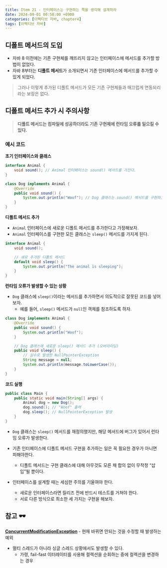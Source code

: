 ```yaml
---
title: Item 21 - 인터페이스는 구현하는 쪽을 생각해 설계하라
date: 2024-09-01 00:58:00 +0900
categories: [이펙티브 자바, chapter4]
tags: [이펙티브 자바]
---
```


## **디폴트 메서드의 도입**

- 자바 8 이전에는 기존 구현체를 깨뜨리지 않고는 인터페이스에 메서드를 추가할 방법이 없었다.
- 자바 8부터는 **디폴트 메서드**가 소개되면서 기존 인터페이스에 메서드를 추가할 수 있게 되었다.

> 그러나 이렇게 추가된 디폴트 메서드가 모든 기존 구현체들과 매끄럽게 연동되리라는 보장은 없다.


## **디폴트 메서드 추가 시 주의사항**

> **디폴트 메서드는 컴파일에 성공하더라도 기존 구현체에 런타임 오류를 일으킬 수 있다.**

### **예시 코드**

**초기 인터페이스와 클래스**

```java
interface Animal {
    void sound(); // Animal 인터페이스는 sound() 메서드를 가진다.
}

class Dog implements Animal {
    @Override
    public void sound() {
        System.out.println("Woof"); // Dog 클래스는 sound() 메서드를 구현하고 있다.
    }
}
```

**디폴트 메서드 추가**

- `Animal` 인터페이스에 새로운 디폴트 메서드를 추가한다고 가정해보자.
- `Animal` 인터페이스를 구현한 모든 클래스는 `sleep()` 메서드를 가지게 된다.

```java
interface Animal {
    void sound();

    // 새로 추가된 디폴트 메서드
    default void sleep() {
        System.out.println("The animal is sleeping");
    }
}
```


**런타임 오류가 발생할 수 있는 상황**
- `Dog` 클래스에 `sleep()`이라는 메서드를 추가하면서 의도적으로 잘못된 코드를 넣어 보자.
    -  예를 들어, `sleep()` 메서드가 `null`인 객체를 참조하도록 하자.
    
```java
class Dog implements Animal {
    @Override
    public void sound() {
        System.out.println("Woof");
    }

    // Dog 클래스에 새로운 sleep() 메서드 추가 (오버라이딩)
    public void sleep() {
        // 실수로 발생한 NullPointerException
        String message = null;
        System.out.println(message.toLowerCase());
    }
}
```

**코드 실행**
```java
public class Main {
    public static void main(String[] args) {
        Animal dog = new Dog();
        dog.sound(); // "Woof" 출력
        dog.sleep(); // NullPointerException 발생
    }
}
```
- `Dog` 클래스는 `sleep()` 메서드를 재정의했지만, 해당 메서드에 버그가 있어서 런타임 오류가 발생한다.
- 기존 인터페이스에 디폴트 메서드 구현을 추가하는 일은 꼭 필요한 경우가 아니면 피해야한다.
    - 디폴트 메서드는 구현 클래스에 대해 아무것도 모른 채 합의 없이 무작정 “삽입”될 뿐이다.


- 인터페이스를 설계할 때는 세심한 주의를 기울여야 한다.
    - 새로운 인터페이스라면 릴리즈 전에 반드시 테스트를 거쳐야 한다.
    - 서로 다른 방식으로 최소한 세 가지는 구현을 해보자.


## **참고 🕶️**

**[ConcurrentModificationException](https://docs.oracle.com/en/java/javase/11/docs/api/java.base/java/util/ConcurrentModificationException.html)** - 현재 바뀌면 안되는 것을 수정할 때 발생하는 예외
- 멀티 스레드가 아니라 싱글 스레드 상황에서도 발생할 수 있다.
    - 가령, fail-fast 이터레이터를 사용해 컬렉션을 순회하는 중에 컬렉션을 변경하는 경우
